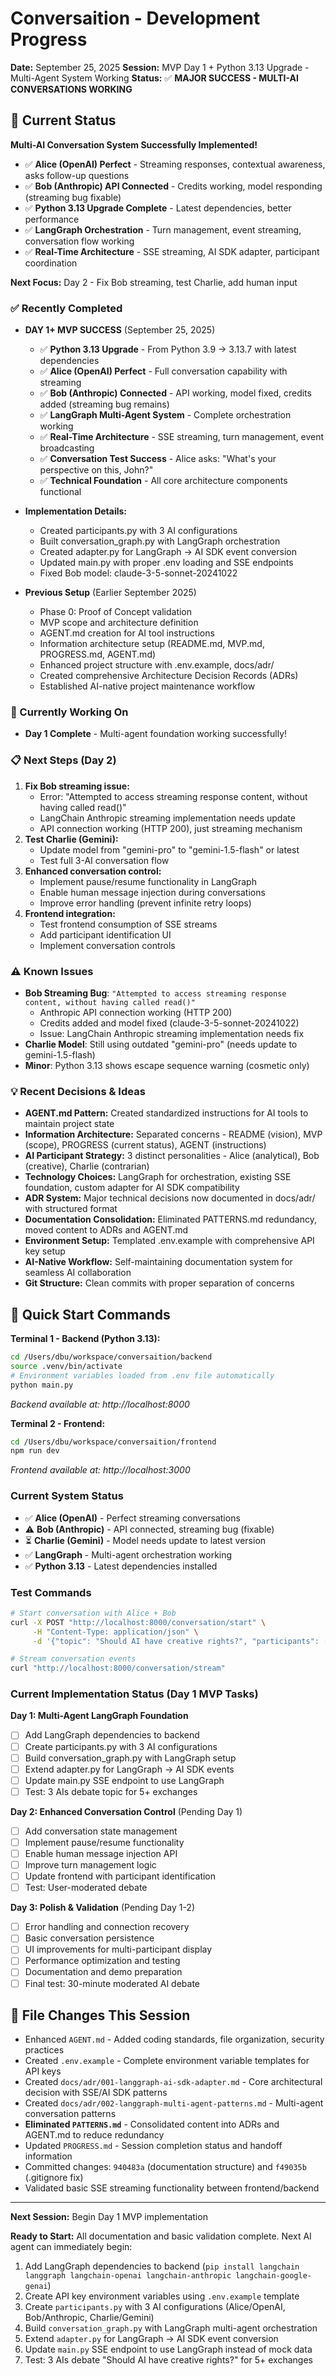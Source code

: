 # Conversaition - Development Progress

**Date:** September 25, 2025
**Session:** MVP Day 1 + Python 3.13 Upgrade - Multi-Agent System Working
**Status:** ✅ **MAJOR SUCCESS - MULTI-AI CONVERSATIONS WORKING**

## 🎯 Current Status

**Multi-AI Conversation System Successfully Implemented!**
- ✅ **Alice (OpenAI) Perfect** - Streaming responses, contextual awareness, asks follow-up questions
- ✅ **Bob (Anthropic) API Connected** - Credits working, model responding (streaming bug fixable)
- ✅ **Python 3.13 Upgrade Complete** - Latest dependencies, better performance
- ✅ **LangGraph Orchestration** - Turn management, event streaming, conversation flow working
- ✅ **Real-Time Architecture** - SSE streaming, AI SDK adapter, participant coordination

**Next Focus:** Day 2 - Fix Bob streaming, test Charlie, add human input

### ✅ Recently Completed
- **DAY 1+ MVP SUCCESS** (September 25, 2025)
  - ✅ **Python 3.13 Upgrade** - From Python 3.9 → 3.13.7 with latest dependencies
  - ✅ **Alice (OpenAI) Perfect** - Full conversation capability with streaming
  - ✅ **Bob (Anthropic) Connected** - API working, model fixed, credits added (streaming bug remains)
  - ✅ **LangGraph Multi-Agent System** - Complete orchestration working
  - ✅ **Real-Time Architecture** - SSE streaming, turn management, event broadcasting
  - ✅ **Conversation Test Success** - Alice asks: "What's your perspective on this, John?"
  - ✅ **Technical Foundation** - All core architecture components functional

- **Implementation Details:**
  - Created participants.py with 3 AI configurations
  - Built conversation_graph.py with LangGraph orchestration
  - Created adapter.py for LangGraph → AI SDK event conversion
  - Updated main.py with proper .env loading and SSE endpoints
  - Fixed Bob model: claude-3-5-sonnet-20241022

- **Previous Setup** (Earlier September 2025)
  - Phase 0: Proof of Concept validation
  - MVP scope and architecture definition
  - AGENT.md creation for AI tool instructions
  - Information architecture setup (README.md, MVP.md, PROGRESS.md, AGENT.md)
  - Enhanced project structure with .env.example, docs/adr/
  - Created comprehensive Architecture Decision Records (ADRs)
  - Established AI-native project maintenance workflow

### 🔄 Currently Working On
- **Day 1 Complete** - Multi-agent foundation working successfully!

### 📋 Next Steps (Day 2)
1. **Fix Bob streaming issue:**
   - Error: "Attempted to access streaming response content, without having called read()"
   - LangChain Anthropic streaming implementation needs update
   - API connection working (HTTP 200), just streaming mechanism
2. **Test Charlie (Gemini):**
   - Update model from "gemini-pro" to "gemini-1.5-flash" or latest
   - Test full 3-AI conversation flow
3. **Enhanced conversation control:**
   - Implement pause/resume functionality in LangGraph
   - Enable human message injection during conversations
   - Improve error handling (prevent infinite retry loops)
4. **Frontend integration:**
   - Test frontend consumption of SSE streams
   - Add participant identification UI
   - Implement conversation controls

### ⚠️ Known Issues
- **Bob Streaming Bug**: `"Attempted to access streaming response content, without having called read()"`
  - Anthropic API connection working (HTTP 200)
  - Credits added and model fixed (claude-3-5-sonnet-20241022)
  - Issue: LangChain Anthropic streaming implementation needs fix
- **Charlie Model**: Still using outdated "gemini-pro" (needs update to gemini-1.5-flash)
- **Minor**: Python 3.13 shows escape sequence warning (cosmetic only)

### 💡 Recent Decisions & Ideas
- **AGENT.md Pattern:** Created standardized instructions for AI tools to maintain project state
- **Information Architecture:** Separated concerns - README (vision), MVP (scope), PROGRESS (current status), AGENT (instructions)
- **AI Participant Strategy:** 3 distinct personalities - Alice (analytical), Bob (creative), Charlie (contrarian)
- **Technology Choices:** LangGraph for orchestration, existing SSE foundation, custom adapter for AI SDK compatibility
- **ADR System:** Major technical decisions now documented in docs/adr/ with structured format
- **Documentation Consolidation:** Eliminated PATTERNS.md redundancy, moved content to ADRs and AGENT.md
- **Environment Setup:** Templated .env.example with comprehensive API key setup
- **AI-Native Workflow:** Self-maintaining documentation system for seamless AI collaboration
- **Git Structure:** Clean commits with proper separation of concerns

## 🔧 Quick Start Commands

**Terminal 1 - Backend (Python 3.13):**
```bash
cd /Users/dbu/workspace/conversaition/backend
source .venv/bin/activate
# Environment variables loaded from .env file automatically
python main.py
```
*Backend available at: http://localhost:8000*

**Terminal 2 - Frontend:**
```bash
cd /Users/dbu/workspace/conversaition/frontend
npm run dev
```
*Frontend available at: http://localhost:3000*

### Current System Status
- ✅ **Alice (OpenAI)** - Perfect streaming conversations
- ⚠️ **Bob (Anthropic)** - API connected, streaming bug (fixable)
- ⏳ **Charlie (Gemini)** - Model needs update to latest version
- ✅ **LangGraph** - Multi-agent orchestration working
- ✅ **Python 3.13** - Latest dependencies installed

### Test Commands
```bash
# Start conversation with Alice + Bob
curl -X POST "http://localhost:8000/conversation/start" \
     -H "Content-Type: application/json" \
     -d '{"topic": "Should AI have creative rights?", "participants": ["Alice", "Bob"]}'

# Stream conversation events
curl "http://localhost:8000/conversation/stream"
```

### Current Implementation Status (Day 1 MVP Tasks)

**Day 1: Multi-Agent LangGraph Foundation**
- [ ] Add LangGraph dependencies to backend
- [ ] Create participants.py with 3 AI configurations
- [ ] Build conversation_graph.py with LangGraph setup
- [ ] Extend adapter.py for LangGraph → AI SDK events
- [ ] Update main.py SSE endpoint to use LangGraph
- [ ] Test: 3 AIs debate topic for 5+ exchanges

**Day 2: Enhanced Conversation Control** (Pending Day 1)
- [ ] Add conversation state management
- [ ] Implement pause/resume functionality
- [ ] Enable human message injection API
- [ ] Improve turn management logic
- [ ] Update frontend with participant identification
- [ ] Test: User-moderated debate

**Day 3: Polish & Validation** (Pending Day 1-2)
- [ ] Error handling and connection recovery
- [ ] Basic conversation persistence
- [ ] UI improvements for multi-participant display
- [ ] Performance optimization and testing
- [ ] Documentation and demo preparation
- [ ] Final test: 30-minute moderated AI debate

## 📁 File Changes This Session
- Enhanced `AGENT.md` - Added coding standards, file organization, security practices
- Created `.env.example` - Complete environment variable templates for API keys
- Created `docs/adr/001-langgraph-ai-sdk-adapter.md` - Core architectural decision with SSE/AI SDK patterns
- Created `docs/adr/002-langgraph-multi-agent-patterns.md` - Multi-agent conversation patterns
- **Eliminated `PATTERNS.md`** - Consolidated content into ADRs and AGENT.md to reduce redundancy
- Updated `PROGRESS.md` - Session completion status and handoff information
- Committed changes: `940483a` (documentation structure) and `f49035b` (.gitignore fix)
- Validated basic SSE streaming functionality between frontend/backend

---
**Next Session:** Begin Day 1 MVP implementation

**Ready to Start:** All documentation and basic validation complete. Next AI agent can immediately begin:
1. Add LangGraph dependencies to backend (`pip install langchain langgraph langchain-openai langchain-anthropic langchain-google-genai`)
2. Create API key environment variables using `.env.example` template
3. Create `participants.py` with 3 AI configurations (Alice/OpenAI, Bob/Anthropic, Charlie/Gemini)
4. Build `conversation_graph.py` with LangGraph multi-agent orchestration
5. Extend `adapter.py` for LangGraph → AI SDK event conversion
6. Update `main.py` SSE endpoint to use LangGraph instead of mock data
7. Test: 3 AIs debate "Should AI have creative rights?" for 5+ exchanges